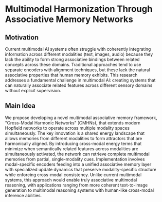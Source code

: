 # Multimodal Harmonization Through Associative Memory Networks

## Motivation
Current multimodal AI systems often struggle with coherently integrating information across different modalities (text, images, audio) because they lack the ability to form strong associative bindings between related concepts across these domains. Traditional approaches tend to use separate encoders with alignment techniques, but these lack the natural associative properties that human memory exhibits. This research addresses a fundamental challenge in multimodal AI: creating systems that can naturally associate related features across different sensory domains without explicit supervision.

## Main Idea
We propose developing a novel multimodal associative memory framework, "Cross-Modal Harmonic Networks" (CMHNs), that extends modern Hopfield networks to operate across multiple modality spaces simultaneously. The key innovation is a shared energy landscape that allows memories from different modalities to form attractors that are harmonically aligned. By introducing cross-modal energy terms that minimize when semantically related features across modalities are simultaneously activated, the network can retrieve complete multimodal memories from partial, single-modality cues. Implementation involves modal-specific encoders feeding into a unified associative memory layer with specialized update dynamics that preserve modality-specific structure while enforcing cross-modal consistency. Unlike current multimodal systems, this approach would enable truly associative multimodal reasoning, with applications ranging from more coherent text-to-image generation to multimodal reasoning systems with human-like cross-modal inference abilities.